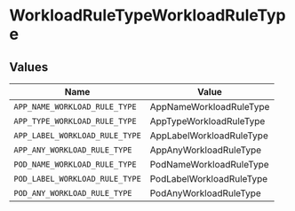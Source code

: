# WorkloadRuleTypeWorkloadRuleType


## Values

| Name                           | Value                          |
| ------------------------------ | ------------------------------ |
| `APP_NAME_WORKLOAD_RULE_TYPE`  | AppNameWorkloadRuleType        |
| `APP_TYPE_WORKLOAD_RULE_TYPE`  | AppTypeWorkloadRuleType        |
| `APP_LABEL_WORKLOAD_RULE_TYPE` | AppLabelWorkloadRuleType       |
| `APP_ANY_WORKLOAD_RULE_TYPE`   | AppAnyWorkloadRuleType         |
| `POD_NAME_WORKLOAD_RULE_TYPE`  | PodNameWorkloadRuleType        |
| `POD_LABEL_WORKLOAD_RULE_TYPE` | PodLabelWorkloadRuleType       |
| `POD_ANY_WORKLOAD_RULE_TYPE`   | PodAnyWorkloadRuleType         |